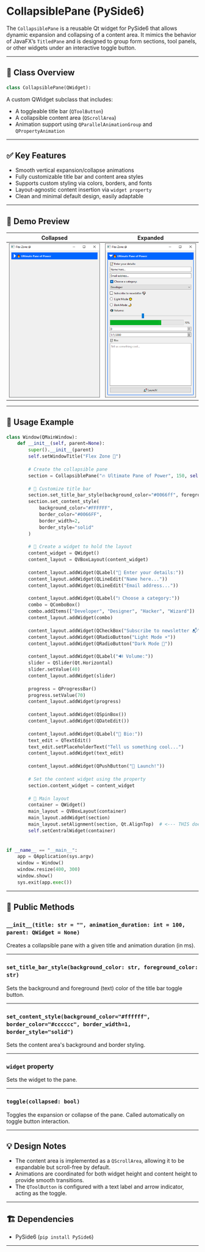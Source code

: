 # CollapsiblePane (PySide6)

The `CollapsiblePane` is a reusable Qt widget for PySide6 that allows dynamic expansion and collapsing of a content area. It mimics the behavior of JavaFX’s `TitledPane` and is designed to group form sections, tool panels, or other widgets under an interactive toggle button.

---

## 📆 Class Overview

```python
class CollapsiblePane(QWidget):
```

A custom QWidget subclass that includes:

- A toggleable title bar (`QToolButton`)
- A collapsible content area (`QScrollArea`)
- Animation support using `QParallelAnimationGroup` and `QPropertyAnimation`

---

## ✅ Key Features

- Smooth vertical expansion/collapse animations
- Fully customizable title bar and content area styles
- Supports custom styling via colors, borders, and fonts
- Layout-agnostic content insertion via `widget property`
- Clean and minimal default design, easily adaptable

---

## 📸 Demo Preview

| Collapsed | Expanded |
| --------- | -------- |
|      ![Collapsed View](screenshot/collapsed.PNG)     | ![Expanded View](screenshot/expanded.PNG) |

---

## 🧪 Usage Example

```python
class Window(QMainWindow):
    def __init__(self, parent=None):
        super().__init__(parent)
        self.setWindowTitle("Flex Zone 🧹")

        # Create the collapsible pane
        section = CollapsiblePane("🔥 Ultimate Pane of Power", 150, self)

        # 🎨 Customize title bar
        section.set_title_bar_style(background_color="#0066ff", foreground_color="#FFFFFF")
        section.set_content_style(
            background_color="#FFFFFF",
            border_color="#0066FF",
            border_width=2,
            border_style="solid"
        )

        # 💎 Create a widget to hold the layout
        content_widget = QWidget()
        content_layout = QVBoxLayout(content_widget)

        content_layout.addWidget(QLabel("📝 Enter your details:"))
        content_layout.addWidget(QLineEdit("Name here..."))
        content_layout.addWidget(QLineEdit("Email address..."))

        content_layout.addWidget(QLabel("🕽️ Choose a category:"))
        combo = QComboBox()
        combo.addItems(["Developer", "Designer", "Hacker", "Wizard"])
        content_layout.addWidget(combo)

        content_layout.addWidget(QCheckBox("Subscribe to newsletter 📬"))
        content_layout.addWidget(QRadioButton("Light Mode ☀️"))
        content_layout.addWidget(QRadioButton("Dark Mode 🌙"))

        content_layout.addWidget(QLabel("🔊 Volume:"))
        slider = QSlider(Qt.Horizontal)
        slider.setValue(40)
        content_layout.addWidget(slider)

        progress = QProgressBar()
        progress.setValue(70)
        content_layout.addWidget(progress)

        content_layout.addWidget(QSpinBox())
        content_layout.addWidget(QDateEdit())

        content_layout.addWidget(QLabel("🧾 Bio:"))
        text_edit = QTextEdit()
        text_edit.setPlaceholderText("Tell us something cool...")
        content_layout.addWidget(text_edit)

        content_layout.addWidget(QPushButton("🚀 Launch!"))

        # Set the content widget using the property
        section.content_widget = content_widget

        # 🌟 Main layout
        container = QWidget()
        main_layout = QVBoxLayout(container)
        main_layout.addWidget(section)
        main_layout.setAlignment(section, Qt.AlignTop)  # <--- THIS does the magic
        self.setCentralWidget(container)


if __name__ == "__main__":
    app = QApplication(sys.argv)
    window = Window()
    window.resize(400, 300)
    window.show()
    sys.exit(app.exec())
```

---

## 🔧 Public Methods

### `__init__(title: str = "", animation_duration: int = 100, parent: QWidget = None)`

Creates a collapsible pane with a given title and animation duration (in ms).

---

### `set_title_bar_style(background_color: str, foreground_color: str)`

Sets the background and foreground (text) color of the title bar toggle button.

---

### `set_content_style(background_color="#ffffff", border_color="#cccccc", border_width=1, border_style="solid")`

Sets the content area's background and border styling.

---

### `widget` property

Sets the widget to the pane.

---

### `toggle(collapsed: bool)`

Toggles the expansion or collapse of the pane. Called automatically on toggle button interaction.

---

## 💡 Design Notes

- The content area is implemented as a `QScrollArea`, allowing it to be expandable but scroll-free by default.
- Animations are coordinated for both widget height and content height to provide smooth transitions.
- The `QToolButton` is configured with a text label and arrow indicator, acting as the toggle.

---

## 🏗️ Dependencies

- PySide6 (`pip install PySide6`)

---

